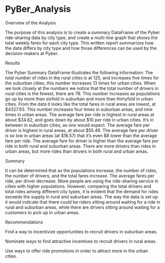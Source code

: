 # PyBer_Analysis

Overview of the Analysis

The purpose of this analysis is to create a summary DataFrame of the Pyber ride-sharing data by city type, and create a multi-line graph that shows the total weekly fares for each city type. This written report summarizes how the data differs by city type and how those differences can be used by the decision-makers at Pyber.

Results

The Pyber Summary DataFrame illustrates the following information: The total number of rides in the rural cities is at 125, and increases five times for the suburban cities, this number increases 13 times for urban cities. When we look closely at the numbers we notice that the total number of drivers in rural cities is the fewest, there are 78. This number increases as populations go up by more than sixfold in suburban and more than thirtyfold in urban cities. From the data it looks like the total fares in rural areas are lowest, at $4327.93. This number increases four times in suburban areas, and nine times in urban areas. The average fare per ride is highest in rural areas at about $34.62, and goes down by about $10 per ride in urban cities. It’s in between in suburban cities, as one would expect. The average fare per driver is highest in rural areas, at about $55.49. The average fare per driver is so low in urban areas (at $16.57) that it’s even $8 lower than the average fare per ride. The average fare for driver is higher than the average fare per ride in both rural and suburban areas. There are more drivers than rides in urban areas, but more rides than drivers in both rural and urban areas.

Summary

It can be determined that as the populations increase, the number of rides, the number of drivers, and the total fares increase. The average fares per ride, per driver decrease. More people are using the ride-sharing service in cities with higher populations. However, comparing the total drivers and total rides among different city types, it is evident that the demand for rides exceeds the supply in rural and suburban areas. The way the data is set up it would indicate that there could be riders sitting around waiting for a ride in rural and suburban areas, while there are drivers sitting around waiting for a customers to pick up in urban areas.

Recommendations

Find a way to incentivize opportunities to recruit drivers in suburban areas.

Nominate ways to find attractive incentives to recruit drivers in rural areas.

Use ways to offer ride promotions in order to attract more in the urban cities.

